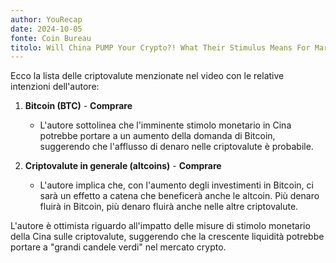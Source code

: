 ```yaml
---
author: YouRecap
date: 2024-10-05
fonte: Coin Bureau
titolo: Will China PUMP Your Crypto?! What Their Stimulus Means For Markets!
---
```


Ecco la lista delle criptovalute menzionate nel video con le relative intenzioni dell'autore:

1. **Bitcoin (BTC)** - **Comprare**
   - L'autore sottolinea che l'imminente stimolo monetario in Cina potrebbe portare a un aumento della domanda di Bitcoin, suggerendo che l'afflusso di denaro nelle criptovalute è probabile.

2. **Criptovalute in generale (altcoins)** - **Comprare**
   - L'autore implica che, con l'aumento degli investimenti in Bitcoin, ci sarà un effetto a catena che beneficerà anche le altcoin. Più denaro fluirà in Bitcoin, più denaro fluirà anche nelle altre criptovalute.

L'autore è ottimista riguardo all'impatto delle misure di stimolo monetario della Cina sulle criptovalute, suggerendo che la crescente liquidità potrebbe portare a "grandi candele verdi" nel mercato crypto.
